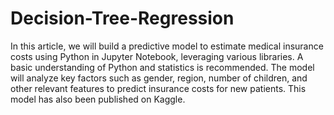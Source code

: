 # Decision-Tree-Regression

In this article, we will build a predictive model to estimate medical insurance costs using Python in Jupyter Notebook, leveraging various libraries. A basic understanding of Python and statistics is recommended. The model will analyze key factors such as gender, region, number of children, and other relevant features to predict insurance costs for new patients. This model has also been published on Kaggle.
